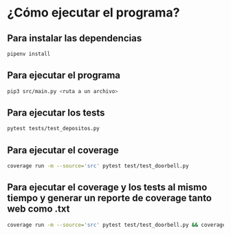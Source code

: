 # ¿Cómo ejecutar el programa?

## Para instalar las dependencias

```bash
pipenv install
```

## Para ejecutar el programa

```bash
pip3 src/main.py <ruta a un archivo>
```

## Para ejecutar los tests
```bash
pytest tests/test_depositos.py
```

## Para ejecutar el coverage
```bash
coverage run -m --source='src' pytest test/test_doorbell.py
```

## Para ejecutar el coverage y los tests al mismo tiempo y generar un reporte de coverage tanto web como .txt
```bash
coverage run -m --source='src' pytest test/test_doorbell.py && coverage report -m > coverage.txt && coverage html
```
